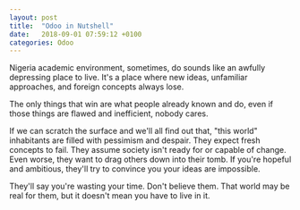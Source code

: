 ```yaml
---
layout: post
title:  "Odoo in Nutshell"
date:   2018-09-01 07:59:12 +0100
categories: Odoo
---
```


Nigeria academic environment, sometimes, do sounds like an awfully depressing place to live. It's a place where new ideas, unfamiliar approaches, and foreign concepts always lose. 

The only things that win are what people already known and do, even if those things are flawed and inefficient, nobody cares.

If we can scratch the surface and we'll all find out that, "this world" inhabitants  are filled with pessimism and despair. They expect fresh concepts to fail. 
They assume society isn't ready for or capable of change. Even worse, they want to drag others down into their tomb. If you're hopeful and ambitious, they'll try to convince you your ideas are impossible.

They'll say you're wasting your time. Don't believe them. That world may be real for them, but it doesn't mean you have to live in it.